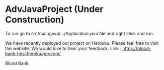 # AdvJavaProject (Under Construction)

To run go to src/main/java/.../Application.java file and right click and run

We have recently deployed out project on Herouku. 
Please feel free to visit the website. We would love to hear your feedback.
Link : https://blood-bank-tmsl.herokuapp.com/

Blood Bank